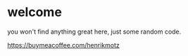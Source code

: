 # welcome

you won't find anything great here, just some random code.

https://buymeacoffee.com/henrikmotz
